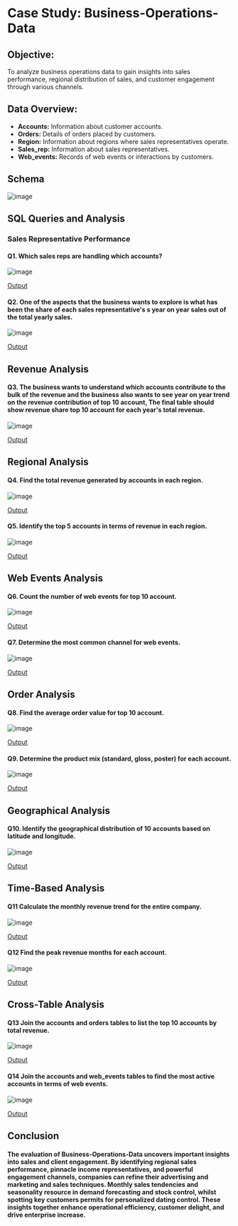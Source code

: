 # Case Study: Business-Operations-Data
## Objective:
To analyze business operations data to gain insights into sales performance, regional distribution of sales, and customer engagement through various channels.
## Data Overview:
- **Accounts:** Information about customer accounts.
- **Orders:** Details of orders placed by customers.
- **Region:** Information about regions where sales representatives operate.
- **Sales_rep:** Information about sales representatives.
- **Web_events:** Records of web events or interactions by customers.
  
## Schema
![image](https://github.com/Niharika-yadav/Business-Operations-Data/assets/160738276/6090d0d8-019b-4aa7-a73f-7d20979f5f29)

## SQL Queries and Analysis

### Sales Representative Performance
#### Q1. Which sales reps are handling which accounts?
![image](https://github.com/Niharika-yadav/Business-Operations-Data/assets/160738276/908c7de0-a4a1-4da4-a5ce-1416194baead)

[Output](https://tinyurl.com/IOutput1)

#### Q2. One of the aspects that  the business wants to explore is what has been the share of each sales representative's s year on year sales out of the total yearly sales.
![image](https://github.com/Niharika-yadav/Business-Operations-Data/assets/160738276/c7d6ba95-15df-405a-be8e-1d565e3b5402)

[Output](https://github.com/Niharika-yadav/Business-Operations-Data/blob/f4061601ebc265658043b95af18658a4938f62af/Output/Output%202.png)

## Revenue Analysis 
#### Q3. The business wants to understand which accounts contribute to the bulk of the revenue and the business also wants to see year on year trend on the revenue contribution of top 10 account, The final table should show revenue share top 10 account for each year's total revenue.
![image](https://github.com/Niharika-yadav/Business-Operations-Data/assets/160738276/921977cd-6118-4c9a-a92b-29bdadf17dad)

[Output](https://github.com/Niharika-yadav/Business-Operations-Data/blob/95650bf3941bce5a3b09a6e6ef3b885b132a20ae/Output/Output%203.png)

## Regional Analysis
#### Q4. Find the total revenue generated by accounts in each region.
![image](https://github.com/Niharika-yadav/Business-Operations-Data/assets/160738276/59029991-08fb-48e6-837c-39b9d0c8ff94)

[Output](https://github.com/Niharika-yadav/Business-Operations-Data/blob/633829af9b2b212ab2ae6d1cdcf00c216df3c916/Output/Output%204.png)

#### Q5. Identify the top 5 accounts in terms of revenue in each region.
![image](https://github.com/Niharika-yadav/Business-Operations-Data/assets/160738276/c228f046-e4dc-4d6a-9159-bcecbefd0e68)

[Output](https://github.com/Niharika-yadav/Business-Operations-Data/blob/a7b1ac95ff984d32e7427b6be2e3ee7eef6a5f54/Output/Output%205.png)

## Web Events Analysis
#### Q6. Count the number of web events for top 10 account.
![image](https://github.com/Niharika-yadav/Business-Operations-Data/assets/160738276/0557e0ec-d4ba-4fc5-940d-24b6c4e110db)

[Output](https://github.com/Niharika-yadav/Business-Operations-Data/blob/bda362c48d506836baad45880b7492147017e9d8/Output/Output%206.png)

#### Q7. Determine the most common channel for web events.
![image](https://github.com/Niharika-yadav/Business-Operations-Data/assets/160738276/73d28c04-b7e4-47aa-8ac7-339d45d5d5c6)

[Output](https://github.com/Niharika-yadav/Business-Operations-Data/blob/4f325dea574c491a1234ada74ab3d1033365b9b9/Output/Output%207.png)

## Order Analysis
#### Q8. Find the average order value for top 10 account.
![image](https://github.com/Niharika-yadav/Business-Operations-Data/assets/160738276/34188b58-e6ca-44a6-9fdc-65f1c729340c)

[Output](https://github.com/Niharika-yadav/Business-Operations-Data/blob/aa5ada8d8cb8832e92582e47488615fed17af4b5/Output/Output%208.png)

#### Q9. Determine the product mix (standard, gloss, poster) for each account.
![image](https://github.com/Niharika-yadav/Business-Operations-Data/assets/160738276/8902188c-4d94-4a76-abf8-88c613feca8d)

[Output](https://github.com/Niharika-yadav/Business-Operations-Data/blob/78b33548fb14d98bb7c25a714e9eb0de8e5916f8/Output/Output%209.png)

## Geographical Analysis
#### Q10. Identify the geographical distribution of 10 accounts based on latitude and longitude.
![image](https://github.com/Niharika-yadav/Business-Operations-Data/assets/160738276/fb9f2d76-3313-43a0-bc18-9620f04b5d7f)

[Output](https://github.com/Niharika-yadav/Business-Operations-Data/blob/091f301256f64a22bd7e11358f4fc9d41c40b37d/Output/Output%2010.png)

## Time-Based Analysis
#### Q11 Calculate the monthly revenue trend for the entire company.
![image](https://github.com/Niharika-yadav/Business-Operations-Data/assets/160738276/dd373e9d-2da3-4368-b07e-c831728943f4)

[Output](https://github.com/Niharika-yadav/Business-Operations-Data/blob/9bc92b28cdba1a0bfe58321173d316b4e8560eb1/Output/Output11.png)

#### Q12 Find the peak revenue months for each account.
![image](https://github.com/Niharika-yadav/Business-Operations-Data/assets/160738276/9d3a3f16-92fe-4f96-b2ca-56aec15ad87e)

[Output](https://github.com/Niharika-yadav/Business-Operations-Data/blob/bcd493a4ef794ae01fca0a9b91b58d0d4bcba5a0/Output/Output%2012.png)

## Cross-Table Analysis
#### Q13 Join the accounts and orders tables to list the top 10 accounts by total revenue.
![image](https://github.com/Niharika-yadav/Business-Operations-Data/assets/160738276/f6a92e81-4ca3-4cd2-912a-89961fec890f)

[Output](https://github.com/Niharika-yadav/Business-Operations-Data/blob/b836bebbfd3064aee572091dd1ac4f47089675d4/Output/Output%2013.png)

#### Q14 Join the accounts and web_events tables to find the most active accounts in terms of web events.
![image](https://github.com/Niharika-yadav/Business-Operations-Data/assets/160738276/3c70dffd-6cb4-4429-bb0f-c65947e6ae27)

[Output](https://github.com/Niharika-yadav/Business-Operations-Data/blob/0cb81d5fae4be07a5c3d85d98a4afcf47f2bb302/Output/Output%2014.png)

## Conclusion
#### ⁤The evaluation of Business-Operations-Data uncovers important insights into sales and client engagement. ⁤⁤By identifying regional sales performance, pinnacle income representatives, and powerful engagement channels, companies can refine their advertising and marketing and sales techniques. ⁤⁤Monthly sales tendencies and seasonality resource in demand forecasting and stock control, whilst spotting key customers permits for personalized dating control. ⁤⁤These insights together enhance operational efficiency, customer delight, and drive enterprise increase. ⁤





